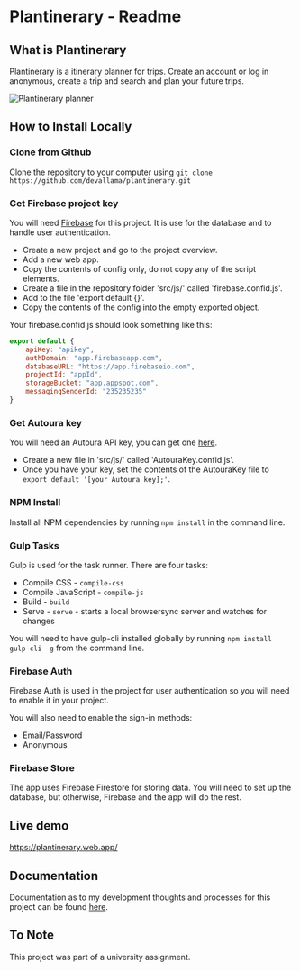 # Plantinerary - Readme

## What is Plantinerary

Plantinerary is a itinerary planner for trips. Create an account or log in anonymous, create a trip and search and plan your future trips.

![Plantinerary planner](https://i.imgur.com/AmmHjb8.png)

## How to Install Locally

### Clone from Github

Clone the repository to your computer using `git clone https://github.com/devallama/plantinerary.git`

### Get Firebase project key

You will need [Firebase](https://firebase.google.com/) for this project. It is use for the database and to handle user authentication.

- Create a new project and go to the project overview.
- Add a new web app.
- Copy the contents of config only, do not copy any of the script elements.
- Create a file in the repository folder 'src/js/' called 'firebase.confid.js'.
- Add to the file 'export default {}'.
- Copy the contents of the config into the empty exported object.

Your firebase.confid.js should look something like this:

```js
export default {
    apiKey: "apikey",
    authDomain: "app.firebaseapp.com",
    databaseURL: "https://app.firebaseio.com",
    projectId: "appId",
    storageBucket: "app.appspot.com",
    messagingSenderId: "235235235"
}
```

### Get Autoura key

You will need an Autoura API key, you can get one [here](https://www.autoura.com/).

- Create a new file in 'src/js/' called 'AutouraKey.confid.js'.
- Once you have your key, set the contents of the AutouraKey file to `export default '[your Autoura key];'`.

### NPM Install

Install all NPM dependencies by running `npm install` in the command line.

### Gulp Tasks

Gulp is used for the task runner. There are four tasks:

- Compile CSS - `compile-css`
- Compile JavaScript - `compile-js`
- Build - `build`
- Serve - `serve` - starts a local browsersync server and watches for changes

You will need to have gulp-cli installed globally by running `npm install gulp-cli -g` from the command line.

### Firebase Auth

Firebase Auth is used in the project for user authentication so you will need to enable it in your project.

You will also need to enable the sign-in methods:

- Email/Password
- Anonymous

### Firebase Store

The app uses Firebase Firestore for storing data. You will need to set up the database, but otherwise, Firebase and the app will do the rest.

## Live demo

https://plantinerary.web.app/

## Documentation

Documentation as to my development thoughts and processes for this project can be found [here](https://github.com/devallama/plantinerary/blob/master/documentation.md).

## To Note

This project was part of a university assignment.
